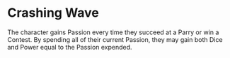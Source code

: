 # Crashing Wave
The character gains Passion every time they succeed at a Parry or win a Contest. By spending all of their current Passion, they may gain both Dice and Power equal to the Passion expended.